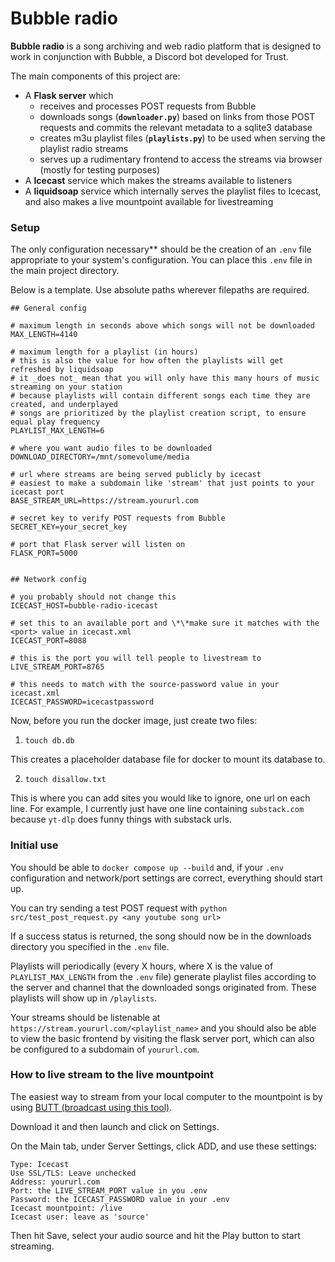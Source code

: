 # Bubble radio

**Bubble radio** is a song archiving and web radio platform that is designed to work in conjunction with Bubble, a Discord bot developed for Trust.

The main components of this project are:

- A **Flask server** which 
	- receives and processes POST requests from Bubble
	- downloads songs (**`downloader.py`**) based on links from those POST requests and commits the relevant metadata to a sqlite3 database
	- creates m3u playlist files (**`playlists.py`**) to be used when serving the playlist radio streams
	- serves up a rudimentary frontend to access the streams via browser (mostly for testing purposes)
- A **Icecast** service which makes the streams available to listeners
- A **liquidsoap** service which internally serves the playlist files to Icecast, and also makes a live mountpoint available for livestreaming

### Setup

The only configuration necessary\*\* should be the creation of an `.env` file appropriate to your system's configuration. You can place this `.env` file in the main project directory.

Below is a template. Use absolute paths wherever filepaths are required.

```
## General config

# maximum length in seconds above which songs will not be downloaded
MAX_LENGTH=4140

# maximum length for a playlist (in hours)
# this is also the value for how often the playlists will get refreshed by liquidsoap
# it _does not_ mean that you will only have this many hours of music streaming on your station
# because playlists will contain different songs each time they are created, and underplayed
# songs are prioritized by the playlist creation script, to ensure equal play frequency
PLAYLIST_MAX_LENGTH=6

# where you want audio files to be downloaded
DOWNLOAD_DIRECTORY=/mnt/somevolume/media

# url where streams are being served publicly by icecast
# easiest to make a subdomain like 'stream' that just points to your icecast port
BASE_STREAM_URL=https://stream.yoururl.com

# secret key to verify POST requests from Bubble
SECRET_KEY=your_secret_key

# port that Flask server will listen on
FLASK_PORT=5000


## Network config

# you probably should not change this
ICECAST_HOST=bubble-radio-icecast

# set this to an available port and \*\*make sure it matches with the <port> value in icecast.xml
ICECAST_PORT=8088

# this is the port you will tell people to livestream to
LIVE_STREAM_PORT=8765

# this needs to match with the source-password value in your icecast.xml
ICECAST_PASSWORD=icecastpassword
```

Now, before you run the docker image, just create two files:

1) `touch db.db`

This creates a placeholder database file for docker to mount its database to.

2) `touch disallow.txt`

 This is where you can add sites you would like to ignore, one url on each line. For example, I currently just have one line containing `substack.com` because `yt-dlp` does funny things with substack urls.

### Initial use

You should be able to `docker compose up --build` and, if your `.env` configuration and network/port settings are correct, everything should start up.

You can try sending a test POST request with `python src/test_post_request.py <any youtube song url>`

If a success status is returned, the song should now be in the downloads directory you specified in the `.env` file.

Playlists will periodically (every X hours, where X is the value of `PLAYLIST_MAX_LENGTH` from the `.env` file) generate playlist files according to the server and channel that the downloaded songs originated from. These playlists will show up in `/playlists`.

Your streams should be listenable at `https://stream.yoururl.com/<playlist_name>` and you should also be able to view the basic frontend by visiting the flask server port, which can also be configured to a subdomain of `yoururl.com`.

### How to live stream to the live mountpoint

The easiest way to stream from your local computer to the mountpoint is by using [BUTT (broadcast using this tool)](https://danielnoethen.de/butt/).

Download it and then launch and click on Settings. 

On the Main tab, under Server Settings, click ADD, and use these settings:

```
Type: Icecast
Use SSL/TLS: Leave unchecked
Address: yoururl.com
Port: the LIVE_STREAM_PORT value in you .env
Password: the ICECAST_PASSWORD value in your .env
Icecast mountpoint: /live
Icecast user: leave as 'source'
```

Then hit Save, select your audio source and hit the Play button to start streaming.